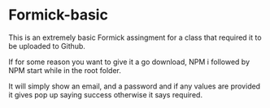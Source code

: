 # Formick-basic

This is an extremely basic Formick assingment for a class that required it to be uploaded to Github.

If for some reason you want to give it a go download, NPM i followed by NPM start while in the root folder.

It will simply show an email, and a password and if any values are provided it gives pop up saying success otherwise it says required.

